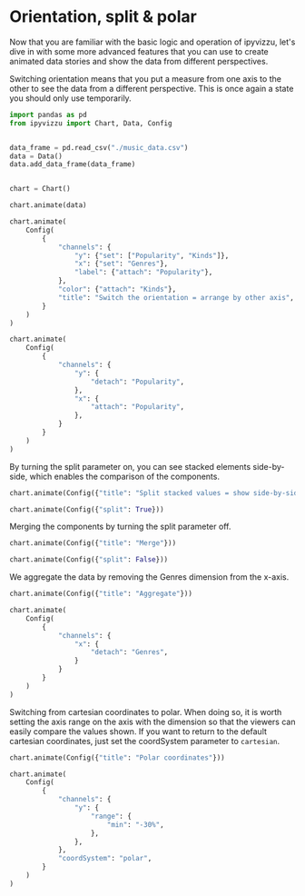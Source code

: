 # Orientation, split & polar

Now that you are familiar with the basic logic and operation of ipyvizzu, let's
dive in with some more advanced features that you can use to create animated
data stories and show the data from different perspectives.

Switching orientation means that you put a measure from one axis to the other to
see the data from a different perspective. This is once again a state you should
only use temporarily.

```python
import pandas as pd
from ipyvizzu import Chart, Data, Config


data_frame = pd.read_csv("./music_data.csv")
data = Data()
data.add_data_frame(data_frame)


chart = Chart()

chart.animate(data)

chart.animate(
    Config(
        {
            "channels": {
                "y": {"set": ["Popularity", "Kinds"]},
                "x": {"set": "Genres"},
                "label": {"attach": "Popularity"},
            },
            "color": {"attach": "Kinds"},
            "title": "Switch the orientation = arrange by other axis",
        }
    )
)

chart.animate(
    Config(
        {
            "channels": {
                "y": {
                    "detach": "Popularity",
                },
                "x": {
                    "attach": "Popularity",
                },
            }
        }
    )
)
```

<div id="tutorial_01"></div>

By turning the split parameter on, you can see stacked elements side-by-side,
which enables the comparison of the components.

```python
chart.animate(Config({"title": "Split stacked values = show side-by-side"}))

chart.animate(Config({"split": True}))
```

<div id="tutorial_02"></div>

Merging the components by turning the split parameter off.

```python
chart.animate(Config({"title": "Merge"}))

chart.animate(Config({"split": False}))
```

<div id="tutorial_03"></div>

We aggregate the data by removing the Genres dimension from the x-axis.

```python
chart.animate(Config({"title": "Aggregate"}))

chart.animate(
    Config(
        {
            "channels": {
                "x": {
                    "detach": "Genres",
                }
            }
        }
    )
)
```

<div id="tutorial_04"></div>

Switching from cartesian coordinates to polar. When doing so, it is worth
setting the axis range on the axis with the dimension so that the viewers can
easily compare the values shown. If you want to return to the default cartesian
coordinates, just set the coordSystem parameter to `cartesian`.

```python
chart.animate(Config({"title": "Polar coordinates"}))

chart.animate(
    Config(
        {
            "channels": {
                "y": {
                    "range": {
                        "min": "-30%",
                    },
                },
            },
            "coordSystem": "polar",
        }
    )
)
```

<div id="tutorial_05"></div>

<script src="./orientation_split_polar.js"></script>
